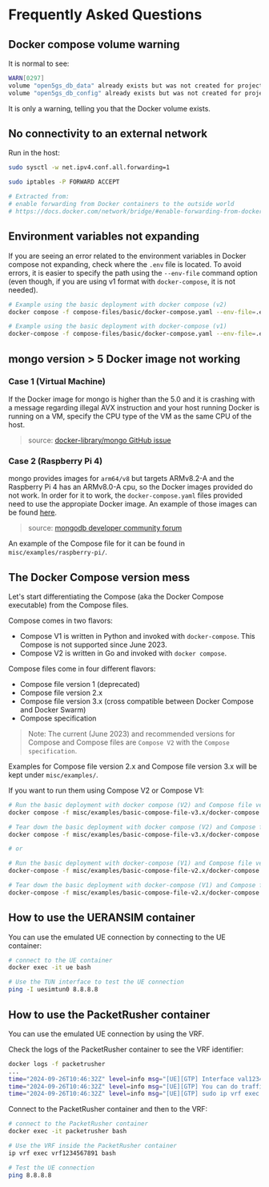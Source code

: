 # Frequently Asked Questions

## Docker compose volume warning

It is normal to see:
```bash
WARN[0297]
volume "open5gs_db_data" already exists but was not created for project "<deployment_name>".
volume "open5gs_db_config" already exists but was not created for project "<deployment_name>".
```

It is only a warning, telling you that the Docker volume exists.

## No connectivity to an external network

Run in the host:
```bash
sudo sysctl -w net.ipv4.conf.all.forwarding=1

sudo iptables -P FORWARD ACCEPT

# Extracted from:
# enable forwarding from Docker containers to the outside world
# https://docs.docker.com/network/bridge/#enable-forwarding-from-docker-containers-to-the-outside-world
```

## Environment variables not expanding

If you are seeing an error related to the environment variables in Docker compose not expanding, check where the `.env` file is located. To avoid errors, it is easier to specify the path using the `--env-file` command option (even though, if you are using v1 format with `docker-compose`, it is not needed).
```bash
# Example using the basic deployment with docker compose (v2)
docker compose -f compose-files/basic/docker-compose.yaml --env-file=.env up -d

# Example using the basic deployment with docker-compose (v1)
docker-compose -f compose-files/basic/docker-compose.yaml --env-file=.env up -d
```

## mongo version > 5 Docker image not working

### Case 1 (Virtual Machine)
If the Docker image for mongo is higher than the 5.0 and it is crashing with a message regarding illegal AVX instruction and your host running Docker is running on a VM, specify the CPU type of the VM as the same CPU of the host.

> source: [docker-library/mongo GitHub issue](https://github.com/docker-library/mongo/issues/485#issuecomment-1028308997)

### Case 2 (Raspberry Pi 4)
mongo provides images for `arm64/v8` but targets ARMv8.2-A and the Raspberry Pi 4 has an ARMv8.0-A cpu, so the Docker images provided do not work. In order for it to work, the `docker-compose.yaml` files provided need to use the appropiate Docker image. An example of those images can be found [here](https://github.com/themattman/mongodb-raspberrypi-docker).

> source: [mongodb developer community forum](https://www.mongodb.com/community/forums/t/mongodb-and-the-pi-4-on-ubuntu-64-bit-aka-armv8-0-a-support/220635)

An example of the Compose file for it can be found in `misc/examples/raspberry-pi/`.

## The Docker Compose version mess

Let's start differentiating the Compose (aka the Docker Compose executable) from the Compose files.

Compose comes in two flavors:
- Compose V1 is written in Python and invoked with `docker-compose`. This Compose is not supported since June 2023.
- Compose V2 is written in Go and invoked with `docker compose`.

Compose files come in four different flavors:
- Compose file version 1 (deprecated)
- Compose file version 2.x
- Compose file version 3.x (cross compatible between Docker Compose and Docker Swarm)
- Compose specification

>Note: The current (June 2023) and recommended versions for Compose and Compose files are `Compose V2` with the `Compose specification`.

Examples for Compose file version 2.x and Compose file version 3.x will be kept under `misc/examples/`.

If you want to run them using Compose V2 or Compose V1:
```bash
# Run the basic deployment with docker compose (V2) and Compose file version 3.x
docker compose -f misc/examples/basic-compose-file-v3.x/docker-compose.yaml --env-file=.env up -d

# Tear down the basic deployment with docker compose (V2) and Compose file version 3.x
docker compose -f misc/examples/basic-compose-file-v3.x/docker-compose.yaml --env-file=.env down

# or

# Run the basic deployment with docker-compose (V1) and Compose file version 2.x
docker-compose -f misc/examples/basic-compose-file-v2.x/docker-compose.yaml up -d

# Tear down the basic deployment with docker-compose (V1) and Compose file version 2.x
docker-compose -f misc/examples/basic-compose-file-v2.x/docker-compose.yaml down
```

## How to use the UERANSIM container

You can use the emulated UE connection by connecting to the UE container:
```bash
# connect to the UE container
docker exec -it ue bash

# Use the TUN interface to test the UE connection
ping -I uesimtun0 8.8.8.8
```

## How to use the PacketRusher container

You can use the emulated UE connection by using the VRF.

Check the logs of the PacketRusher container to see the VRF identifier:
```bash
docker logs -f packetrusher
...
time="2024-09-26T10:46:32Z" level=info msg="[UE][GTP] Interface val1234567891 has successfully been configured for UE 10.45.0.2"
time="2024-09-26T10:46:32Z" level=info msg="[UE][GTP] You can do traffic for this UE using VRF vrf1234567891, eg:"
time="2024-09-26T10:46:32Z" level=info msg="[UE][GTP] sudo ip vrf exec vrf1234567891 iperf3 -c IPERF_SERVER -p PORT -t 9000"
```

Connect to the PacketRusher container and then to the VRF:
```bash
# connect to the PacketRusher container
docker exec -it packetrusher bash

# Use the VRF inside the PacketRusher container
ip vrf exec vrf1234567891 bash

# Test the UE connection
ping 8.8.8.8
```
